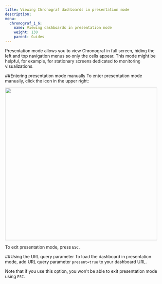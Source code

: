 ```yaml
---
title: Viewing Chronograf dashboards in presentation mode
description:
menu:
  chronograf_1_6:
    name: Viewing dashboards in presentation mode
    weight: 130
    parent: Guides
---
```


Presentation mode allows you to view Chronograf in full screen, hiding the left and top navigation menus so only the cells appear. This mode might be helpful, for example, for stationary screens dedicated to monitoring visualizations.

##Entering presentation mode manually
To enter presentation mode manually, click the icon in the upper right:

<img src="/img/chronograf/chronograf-presentation-mode.png" width="500"/>

To exit presentation mode, press `ESC`.

##Using the URL query parameter
To load the dashboard in presentation mode, add URL query parameter `present=true` to your dashboard URL.

Note that if you use this option, you won't be able to exit presentation mode using `ESC`.
